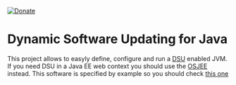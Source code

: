 [![Donate](https://img.shields.io/badge/Donate-PayPal-green.svg)](https://www.paypal.com/donate/?business=7JXD6EDFHXF5C&no_recurring=0&item_name=To+allow+the+development%2C+maintenance+and+evolution+of+a+kind+of+software+that+can+only+exist+in+this+way&currency_code=USD)
# Dynamic Software Updating for Java
This project allows to easyly define, configure and run a [DSU](https://en.wikipedia.org/wiki/Dynamic_software_updating) enabled JVM. If you need DSU in a Java EE web context you should use the [OSJEE](https://github.com/softalks/osjee) instead. This software is specified by example so you should check [this one](https://github.com/softalks/osjee.example)
